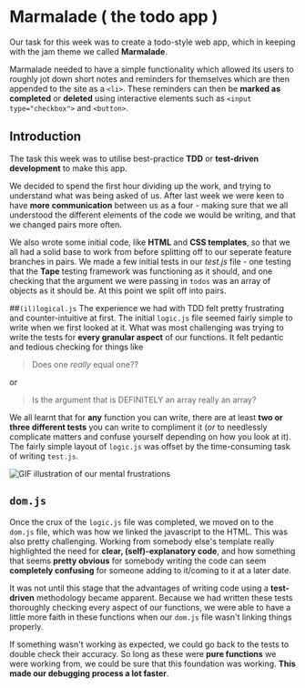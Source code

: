 # Marmalade ( the todo app )
Our task for this week was to create a todo-style web app, which in keeping with the jam theme we called **Marmalade**.

Marmalade needed to have a simple functionality which allowed its users to roughly jot down short notes and reminders for themselves which are then appended to the site as a `<li>`. These reminders can then be **marked as completed** or **deleted** using interactive elements such as `<input type="checkbox">` and `<button>`.

## Introduction
The task this week was to utilise best-practice **TDD** or **test-driven development** to make this app.

We decided to spend the first hour dividing up the work, and trying to understand what was being asked of us. After last week we were keen to have **more communication** between us as a four - making sure that we all understood the different elements of the code we would be writing, and that we changed pairs more often.

We also wrote some initial code, like **HTML** and **CSS templates**, so that we all had a solid base to work from before splitting off to our seperate feature branches in pairs. We made a few initial tests in our _test.js_ file - one testing that the **Tape** testing framework was functioning as it should, and one checking that the argument we were passing in `todos` was an array of objects as it should be. At this point we split off into pairs.

##`(il)logical.js`
The experience we had with TDD felt pretty frustrating and counter-intuitive at first. The initial `logic.js` file seemed fairly simple to write when we first looked at it. What was most challenging was trying to write the tests for **every granular aspect** of our functions. It felt pedantic and tedious checking for things like 
> Does one *really* equal one??

or
> Is the argument that is DEFINITELY an array really an array?

We all learnt that for **any** function you can write, there are at least **two or three different tests** you can write to compliment it (_or_ to needlessly complicate matters and confuse yourself depending on how you look at it). The fairly simple layout of `logic.js` was offset by the time-consuming task of writing `test.js`. 

![GIF illustration of our mental frustrations](https://media.giphy.com/media/z1GQ9t8FxipnG/giphy.gif "WHY")

## `dom.js`
Once the crux of the `logic.js` file was completed, we moved on to the `dom.js` file, which was how we linked the javascript to the HTML. This was also pretty challenging. Working from somebody else's template really highlighted the need for **clear, (self)-explanatory code**, and how something that seems **pretty obvious** for somebody writing the code can seem **completely confusing** for someone adding to it/coming to it at a later date.

It was not until this stage that the advantages of writing code using a **test-driven** methodology became apparent. Because we had written these tests thoroughly checking every aspect of our functions, we were able to have a little more faith in these functions when our `dom.js` file wasn't linking things properly.

If something wasn't working as expected, we could go back to the tests to double check their accuracy. So long as these were **pure functions** we were working from, we could be sure that this foundation was working. **This made our debugging process a lot faster**.